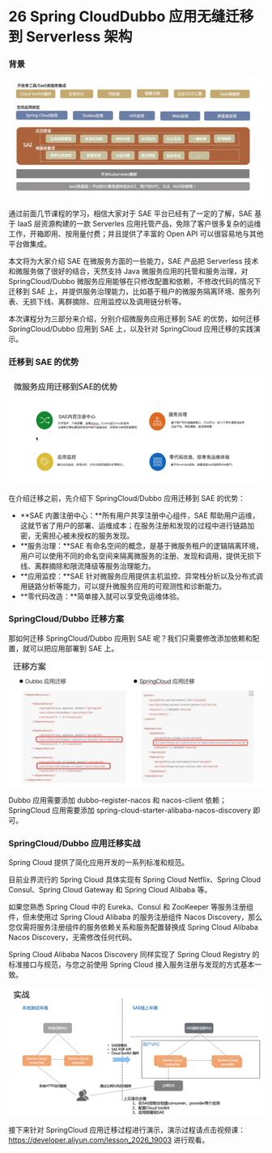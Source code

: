 26 Spring CloudDubbo 应用无缝迁移到 Serverless 架构
==========================================

### 背景

![image.png](assets/2020-10-19-032108.png)

通过前面几节课程的学习，相信大家对于 SAE 平台已经有了一定的了解，SAE 基于 IaaS 层资源构建的一款 Serverles 应用托管产品，免除了客户很多复杂的运维工作，开箱即用、按用量付费；并且提供了丰富的 Open API 可以很容易地与其他平台做集成。

本文将为大家介绍 SAE 在微服务方面的一些能力，SAE 产品把 Serverless 技术和微服务做了很好的结合，天然支持 Java 微服务应用的托管和服务治理，对 SpringCloud/Dubbo 微服务应用能够在只修改配置和依赖，不修改代码的情况下迁移到 SAE 上，并提供服务治理能力，比如基于租户的微服务隔离环境、服务列表、无损下线、离群摘除、应用监控以及调用链分析等。

本次课程分为三部分来介绍，分别介绍微服务应用迁移到 SAE 的优势，如何迁移 SpringCloud/Dubbo 应用到 SAE 上，以及针对 SpringCloud 应用迁移的实践演示。

### 迁移到 SAE 的优势

![image.png](assets/2020-10-19-032114.png)

在介绍迁移之前，先介绍下 SpringCloud/Dubbo 应用迁移到 SAE 的优势：

* \*\*SAE 内置注册中心：\*\*所有用户共享注册中心组件，SAE 帮助用户运维，这就节省了用户的部署、运维成本；在服务注册和发现的过程中进行链路加密，无需担心被未授权的服务发现。
* \*\*服务治理：\*\*SAE 有命名空间的概念，是基于微服务租户的逻辑隔离环境，用户可以使用不同的命名空间来隔离微服务的注册、发现和调用，提供无损下线、离群摘除和限流降级等服务治理能力。
* \*\*应用监控：\*\*SAE 针对微服务应用提供主机监控、异常栈分析以及分布式调用链路分析等能力，可以提升微服务应用的可观测性和诊断能力。
* \*\*零代码改造：\*\*简单接入就可以享受免运维体验。

### SpringCloud/Dubbo 迁移方案

那如何迁移 SpringCloud/Dubbo 应用到 SAE 呢？我们只需要修改添加依赖和配置，就可以把应用部署到 SAE 上。

![image.png](assets/2020-10-19-032116.png)

Dubbo 应用需要添加 dubbo-register-nacos 和 nacos-client 依赖；SpringCloud 应用需要添加 spring-cloud-starter-alibaba-nacos-discovery 即可。

### SpringCloud/Dubbo 应用迁移实战

Spring Cloud 提供了简化应用开发的一系列标准和规范。

目前业界流行的 Spring Cloud 具体实现有 Spring Cloud Netflix、Spring Cloud Consul、Spring Cloud Gateway 和 Spring Cloud Alibaba 等。

如果您熟悉 Spring Cloud 中的 Eureka、Consul 和 ZooKeeper 等服务注册组件，但未使用过 Spring Cloud Alibaba 的服务注册组件 Nacos Discovery，那么您仅需将服务注册组件的服务依赖关系和服务配置替换成 Spring Cloud Alibaba Nacos Discovery，无需修改任何代码。

Spring Cloud Alibaba Nacos Discovery 同样实现了 Spring Cloud Registry 的标准接口与规范，与您之前使用 Spring Cloud 接入服务注册与发现的方式基本一致。

![image.png](assets/2020-10-19-032119.png)

接下来针对 SpringCloud 应用迁移过程进行演示，演示过程请点击视频课：<https://developer.aliyun.com/lesson_2026_19003> 进行观看。
